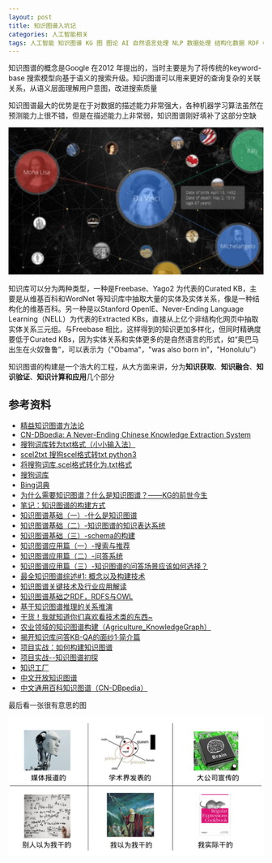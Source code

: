 ```yaml
---
layout: post
title: 知识图谱入坑记
categories: 人工智能相关
tags: 人工智能 知识图谱 KG 图 图论 AI 自然语言处理 NLP 数据处理 结构化数据 RDF OWL Turtle JSON-LD 语义 上下文 数据库 知识提取 知识存储 知识表现 知识检索 图数据库 Neo4j OrientDB Stardog yago2 freebase CN-DBpedia 
---
```


知识图谱的概念是Google 在2012 年提出的，当时主要是为了将传统的keyword-base 搜索模型向基于语义的搜索升级。知识图谱可以用来更好的查询复杂的关联关系，从语义层面理解用户意图，改进搜索质量

知识图谱最大的优势是在于对数据的描述能力非常强大，各种机器学习算法虽然在预测能力上很不错，但是在描述能力上非常弱，知识图谱刚好填补了这部分空缺

![](../media/image/2018-08-20/01.png)

知识库可以分为两种类型，一种是Freebase、Yago2 为代表的Curated KB，主要是从维基百科和WordNet 等知识库中抽取大量的实体及实体关系，像是一种结构化的维基百科。另一种是以Stanford OpenIE、Never-Ending Language Learning（NELL）为代表的Extracted KBs，直接从上亿个非结构化网页中抽取实体关系三元组。与Freebase 相比，这样得到的知识更加多样化，但同时精确度要低于Curated KBs，因为实体关系和实体更多的是自然语言的形式，如“奥巴马出生在火奴鲁鲁”，可以表示为（"Obama"，"was also born in"，"Honolulu"）

知识图谱的构建是一个浩大的工程，从大方面来讲，分为**知识获取**、**知识融合**、**知识验证**、**知识计算和应用**几个部分

## 参考资料

* [精益知识图谱方法论](../download/20180820/ccks.pdf)
* [CN-DBpedia: A Never-Ending Chinese Knowledge Extraction System](../download/20180820/CN-DBpedia-System.pdf)
* [搜狗词库转为txt格式（小小输入法）](https://blog.csdn.net/zhangzhenhu/article/details/7014271)
* [scel2txt 搜狗scel格式转txt python3](https://blog.csdn.net/cFarmerReally/article/details/78149648)
* [将搜狗词库.scel格式转化为.txt格式](https://www.cnblogs.com/clover-siyecao/p/5736280.html)
* [搜狗词库](https://pinyin.sogou.com/dict/)
* [Bing词典](https://cn.bing.com/dict?FORM=HDRSC6)
* [为什么需要知识图谱？什么是知识图谱？——KG的前世今生](https://zhuanlan.zhihu.com/p/31726910)
* [笔记：知识图谱的构建方式](https://blog.csdn.net/class_guy/article/details/79152987)
* [知识图谱基础（一）-什么是知识图谱](https://www.jianshu.com/p/cd937f20bf55)
* [知识图谱基础（二）-知识图谱的知识表达系统](https://www.jianshu.com/p/941dc6d7e760)
* [知识图谱基础（三）-schema的构建](https://www.jianshu.com/p/704e935c98a9)
* [知识图谱应用篇（一）-搜索与推荐](https://www.jianshu.com/p/801f0d90b155)
* [知识图谱应用篇（二）-问答系统](https://www.jianshu.com/p/ed36c3576d54)
* [知识图谱应用篇（三）-知识图谱的问答场景应该如何选择？](https://www.jianshu.com/p/2e73f56babca)
* [最全知识图谱综述#1: 概念以及构建技术](http://www.dataguru.cn/article-12218-1.html)
* [知识图谱关键技术及行业应用解读](https://blog.csdn.net/imgxr/article/details/80130110)
* [知识图谱基础之RDF，RDFS与OWL](https://blog.csdn.net/u011801161/article/details/78833958)
* [基于知识图谱推理的关系推演](https://zhuanlan.zhihu.com/p/42340077)
* [干货！我就知道你们喜欢看技术类的东西~](https://zhuanlan.zhihu.com/p/41486134)
* [农业领域的知识图谱构建（Agriculture_KnowledgeGraph）](https://blog.csdn.net/kjcsdnblog/article/details/79747460)
* [揭开知识库问答KB-QA的面纱1·简介篇](https://zhuanlan.zhihu.com/p/25735572)
* [项目实战：如何构建知识图谱](https://zhuanlan.zhihu.com/p/29332977)
* [项目实战--知识图谱初探](http://www.shuang0420.com/2017/09/05/项目实战-知识图谱初探/)
* [知识工厂](http://kw.fudan.edu.cn/)
* [中文开放知识图谱](http://openkg.cn/organization)
* [中文通用百科知识图谱（CN-DBpedia）](http://openkg.cn/dataset/cndbpedia)

最后看一张很有意思的图

![](../media/image/2018-08-20/00.png)
